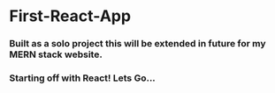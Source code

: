 # First-React-App
### Built as a solo project this will be extended in future for my MERN stack website.
### Starting off with React! Lets Go...
